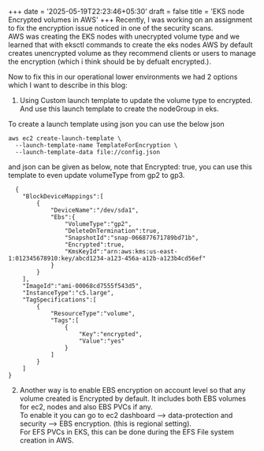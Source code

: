 +++
date = '2025-05-19T22:23:46+05:30'
draft = false
title = 'EKS node Encrypted volumes in AWS'
+++
Recently, I was working on an assignment to fix the encryption issue noticed in one of the security scans.   
AWS was creating the EKS nodes with unecrypted volume type and we learned that with eksctl commands to create the eks nodes AWS by default creates unencrypted volume as they recommend clients or users to manage the encryption (which i think should be by defualt encrypted.). 

Now to fix this in our operational lower environments we had 2 options which I want to describe in this blog:  

1. Using Custom launch template to update the volume type to encrypted. And use this launch template to create the nodeGroup in eks.  

To create a launch template using json you can use the below json
```
aws ec2 create-launch-template \
  --launch-template-name TemplateForEncryption \
  --launch-template-data file://config.json
```
  and json can be given as below, note that Encrypted: true, you can use this template to even update volumeType from gp2 to gp3.  

```
  {
    "BlockDeviceMappings":[
        {
            "DeviceName":"/dev/sda1",
            "Ebs":{
                "VolumeType":"gp2",
                "DeleteOnTermination":true,
                "SnapshotId":"snap-066877671789bd71b",
                "Encrypted":true,
                "KmsKeyId":"arn:aws:kms:us-east-1:012345678910:key/abcd1234-a123-456a-a12b-a123b4cd56ef"
            }
        }
    ],
    "ImageId":"ami-00068cd7555f543d5",
    "InstanceType":"c5.large",
    "TagSpecifications":[
        {
            "ResourceType":"volume",
            "Tags":[
                {
                    "Key":"encrypted",
                    "Value":"yes"
                }
            ]
        }
    ]
}
```
2. Another way is to enable EBS encryption on account level so that any volume created is Encrypted by default. It includes both EBS volumes for ec2, nodes and also EBS PVCs if any.  
To enable it you can go to ec2 dashboard --> data-protection and security --> EBS encryption. (this is regional setting).  
For EFS PVCs in EKS, this can be done during the EFS File system creation in AWS.
